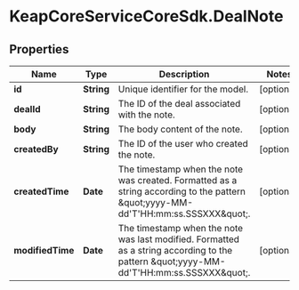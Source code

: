 # KeapCoreServiceCoreSdk.DealNote

## Properties

Name | Type | Description | Notes
------------ | ------------- | ------------- | -------------
**id** | **String** | Unique identifier for the model. | [optional] 
**dealId** | **String** | The ID of the deal associated with the note. | [optional] 
**body** | **String** | The body content of the note. | [optional] 
**createdBy** | **String** | The ID of the user who created the note. | [optional] 
**createdTime** | **Date** | The timestamp when the note was created. Formatted as a string according to the pattern \&quot;yyyy-MM-dd&#39;T&#39;HH:mm:ss.SSSXXX\&quot;. | [optional] 
**modifiedTime** | **Date** | The timestamp when the note was last modified. Formatted as a string according to the pattern \&quot;yyyy-MM-dd&#39;T&#39;HH:mm:ss.SSSXXX\&quot;. | [optional] 


